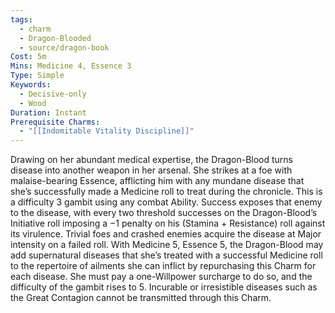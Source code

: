 ```yaml
---
tags:
  - charm
  - Dragon-Blooded
  - source/dragon-book
Cost: 5m
Mins: Medicine 4, Essence 3
Type: Simple
Keywords:
  - Decisive-only
  - Wood
Duration: Instant
Prerequisite Charms:
  - "[[Indomitable Vitality Discipline]]"
---
```

Drawing on her abundant medical expertise, the Dragon-Blood turns disease into another weapon in her arsenal. She strikes at a foe with malaise-bearing Essence, afflicting him with any mundane disease that she’s successfully made a Medicine roll to treat during the chronicle. This is a difficulty 3 gambit using any combat Ability. Success exposes that enemy to the disease, with every two threshold successes on the Dragon-Blood’s Initiative roll imposing a −1 penalty on his (Stamina + Resistance) roll against its virulence. Trivial foes and crashed enemies acquire the disease at Major intensity on a failed roll. With Medicine 5, Essence 5, the Dragon-Blood may add supernatural diseases that she’s treated with a successful Medicine roll to the repertoire of ailments she can inflict by repurchasing this Charm for each disease. She must pay a one-Willpower surcharge to do so, and the difficulty of the gambit rises to 5. Incurable or irresistible diseases such as the Great Contagion cannot be transmitted through this Charm.
